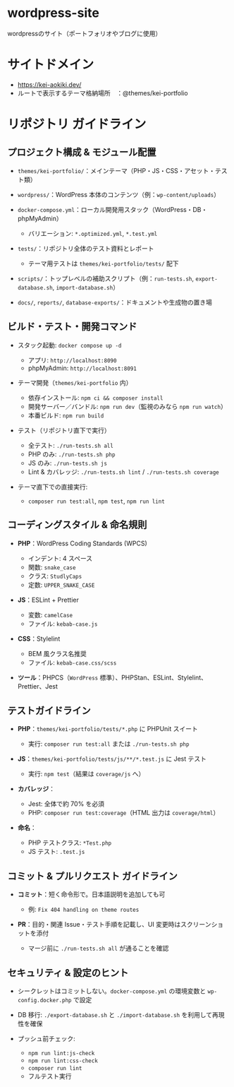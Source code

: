 # wordpress-site
wordpressのサイト（ポートフォリオやブログに使用）

# サイトドメイン
- https://kei-aokiki.dev/
- ルートで表示するテーマ格納場所　：@themes/kei-portfolio

# リポジトリ ガイドライン

## プロジェクト構成 & モジュール配置

* `themes/kei-portfolio/`：メインテーマ（PHP・JS・CSS・アセット・テスト類）
* `wordpress/`：WordPress 本体のコンテンツ（例：`wp-content/uploads`）
* `docker-compose.yml`：ローカル開発用スタック（WordPress・DB・phpMyAdmin）

  * バリエーション: `*.optimized.yml`, `*.test.yml`
* `tests/`：リポジトリ全体のテスト資料とレポート

  * テーマ用テストは `themes/kei-portfolio/tests/` 配下
* `scripts/`：トップレベルの補助スクリプト（例：`run-tests.sh`, `export-database.sh`, `import-database.sh`）
* `docs/`, `reports/`, `database-exports/`：ドキュメントや生成物の置き場

## ビルド・テスト・開発コマンド

* スタック起動: `docker compose up -d`

  * アプリ: `http://localhost:8090`
  * phpMyAdmin: `http://localhost:8091`
* テーマ開発（`themes/kei-portfolio` 内）

  * 依存インストール: `npm ci && composer install`
  * 開発サーバー／バンドル: `npm run dev`（監視のみなら `npm run watch`）
  * 本番ビルド: `npm run build`
* テスト（リポジトリ直下で実行）

  * 全テスト: `./run-tests.sh all`
  * PHP のみ: `./run-tests.sh php`
  * JS のみ: `./run-tests.sh js`
  * Lint & カバレッジ: `./run-tests.sh lint` / `./run-tests.sh coverage`
* テーマ直下での直接実行:

  * `composer run test:all`, `npm test`, `npm run lint`

## コーディングスタイル & 命名規則

* **PHP**：WordPress Coding Standards (WPCS)

  * インデント: 4 スペース
  * 関数: `snake_case`
  * クラス: `StudlyCaps`
  * 定数: `UPPER_SNAKE_CASE`
* **JS**：ESLint + Prettier

  * 変数: `camelCase`
  * ファイル: `kebab-case.js`
* **CSS**：Stylelint

  * BEM 風クラス名推奨
  * ファイル: `kebab-case.css/scss`
* **ツール**：PHPCS（`WordPress` 標準）、PHPStan、ESLint、Stylelint、Prettier、Jest

## テストガイドライン

* **PHP**：`themes/kei-portfolio/tests/*.php` に PHPUnit スイート

  * 実行: `composer run test:all` または `./run-tests.sh php`
* **JS**：`themes/kei-portfolio/tests/js/**/*.test.js` に Jest テスト

  * 実行: `npm test`（結果は `coverage/js` へ）
* **カバレッジ**：

  * Jest: 全体で約 70% を必須
  * PHP: `composer run test:coverage`（HTML 出力は `coverage/html`）
* **命名**：

  * PHP テストクラス: `*Test.php`
  * JS テスト: `.test.js`

## コミット & プルリクエスト ガイドライン

* **コミット**：短く命令形で。日本語説明を追加しても可

  * 例: `Fix 404 handling on theme routes`
* **PR**：目的・関連 Issue・テスト手順を記載し、UI 変更時はスクリーンショットを添付

  * マージ前に `./run-tests.sh all` が通ることを確認

## セキュリティ & 設定のヒント

* シークレットはコミットしない。`docker-compose.yml` の環境変数と `wp-config.docker.php` で設定
* DB 移行: `./export-database.sh` と `./import-database.sh` を利用して再現性を確保
* プッシュ前チェック:

  * `npm run lint:js-check`
  * `npm run lint:css-check`
  * `composer run lint`
  * フルテスト実行